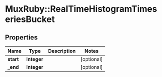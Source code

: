 # MuxRuby::RealTimeHistogramTimeseriesBucket

## Properties
Name | Type | Description | Notes
------------ | ------------- | ------------- | -------------
**start** | **Integer** |  | [optional] 
**_end** | **Integer** |  | [optional] 


